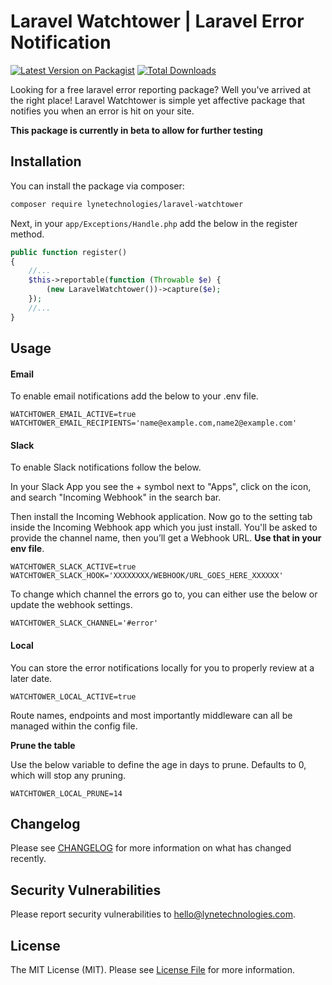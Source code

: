 # Laravel Watchtower | Laravel Error Notification

[![Latest Version on Packagist](https://img.shields.io/packagist/v/lynetechnologies/laravel-watchtower.svg?style=flat-square)](https://packagist.org/packages/lynetechnologies/laravel-watchtower)
[![Total Downloads](https://img.shields.io/packagist/dt/lynetechnologies/laravel-watchtower.svg?style=flat-square)](https://packagist.org/packages/lynetechnologies/laravel-watchtower)

Looking for a free laravel error reporting package? Well you've arrived at the right place! Laravel Watchtower is simple yet affective package that notifies you when an error is hit on your site.

**This package is currently in beta to allow for further testing**

## Installation

You can install the package via composer:

```bash
composer require lynetechnologies/laravel-watchtower
```

Next, in your ``app/Exceptions/Handle.php`` add the below in the register method.
```php
public function register()
{
    //...
    $this->reportable(function (Throwable $e) {
        (new LaravelWatchtower())->capture($e);
    });
    //...
}
```

## Usage

#### Email
To enable email notifications add the below to your .env file.
```dotenv
WATCHTOWER_EMAIL_ACTIVE=true
WATCHTOWER_EMAIL_RECIPIENTS='name@example.com,name2@example.com'
```

#### Slack
To enable Slack notifications follow the below.

In your Slack App you see the + symbol next to "Apps", click on the icon, and search "Incoming Webhook" in the search bar.

Then install the Incoming Webhook application. Now go to the setting tab inside the Incoming Webhook app which you just install. You'll be asked to provide the channel name, then you’ll get a Webhook URL. **Use that in your env file**.

```dotenv
WATCHTOWER_SLACK_ACTIVE=true
WATCHTOWER_SLACK_HOOK='XXXXXXXX/WEBHOOK/URL_GOES_HERE_XXXXXX'
```

To change which channel the errors go to, you can either use the below or update the webhook settings.

```dotenv
WATCHTOWER_SLACK_CHANNEL='#error'
```


#### Local

You can store the error notifications locally for you to properly review at a later date.

```dotenv
WATCHTOWER_LOCAL_ACTIVE=true
```

Route names, endpoints and most importantly middleware can all be managed within the config file.

**Prune the table**

Use the below variable to define the age in days to prune. Defaults to 0, which will stop any pruning. 
```dotenv
WATCHTOWER_LOCAL_PRUNE=14
```

## Changelog

Please see [CHANGELOG](CHANGELOG.md) for more information on what has changed recently.

## Security Vulnerabilities

Please report security vulnerabilities to hello@lynetechnologies.com.

## License

The MIT License (MIT). Please see [License File](LICENSE.md) for more information.
